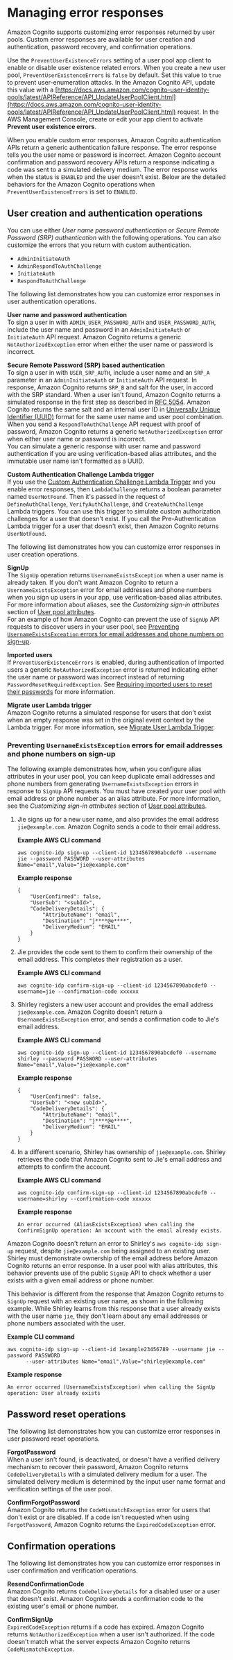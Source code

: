 # Managing error responses<a name="cognito-user-pool-managing-errors"></a>

Amazon Cognito supports customizing error responses returned by user pools\. Custom error responses are available for user creation and authentication, password recovery, and confirmation operations\.

Use the `PreventUserExistenceErrors` setting of a user pool app client to enable or disable user existence related errors\. When you create a new user pool, `PreventUserExistenceErrors` is `false` by default\. Set this value to `true` to prevent user\-enumeration attacks\. In the Amazon Cognito API, update this value with a [https://docs.aws.amazon.com/cognito-user-identity-pools/latest/APIReference/API_UpdateUserPoolClient.html](https://docs.aws.amazon.com/cognito-user-identity-pools/latest/APIReference/API_UpdateUserPoolClient.html) request\. In the AWS Management Console, create or edit your app client to activate **Prevent user existence errors**\.

When you enable custom error responses, Amazon Cognito authentication APIs return a generic authentication failure response\. The error response tells you the user name or password is incorrect\. Amazon Cognito account confirmation and password recovery APIs return a response indicating a code was sent to a simulated delivery medium\. The error response works when the status is `ENABLED` and the user doesn't exist\. Below are the detailed behaviors for the Amazon Cognito operations when `PreventUserExistenceErrors` is set to `ENABLED`\.

## User creation and authentication operations<a name="cognito-user-pool-managing-errors-user-auth"></a>

You can use either *User name password authentication* or *Secure Remote Password \(SRP\) authentication* with the following operations\. You can also customize the errors that you return with custom authentication\.
+ `AdminInitiateAuth`
+ `AdminRespondToAuthChallenge`
+ `InitiateAuth`
+ `RespondToAuthChallenge`

The following list demonstrates how you can customize error responses in user authentication operations\.

**User name and password authentication**  
To sign a user in with `ADMIN_USER_PASSWORD_AUTH` and `USER_PASSWORD_AUTH`, include the user name and password in an `AdminInitiateAuth` or `InitiateAuth` API request\. Amazon Cognito returns a generic `NotAuthorizedException` error when either the user name or password is incorrect\.

**Secure Remote Password \(SRP\) based authentication**  
To sign a user in with `USER_SRP_AUTH`, include a user name and an `SRP_A` parameter in an `AdminInitiateAuth` or `InitiateAuth` API request\. In response, Amazon Cognito returns `SRP_B` and salt for the user, in accord with the SRP standard\. When a user isn't found, Amazon Cognito returns a simulated response in the first step as described in [RFC 5054](https://tools.ietf.org/html/rfc5054#section-2.5.1.3)\. Amazon Cognito returns the same salt and an internal user ID in [Universally Unique Identifier \(UUID\)](https://tools.ietf.org/html/rfc4122) format for the same user name and user pool combination\. When you send a `RespondToAuthChallenge` API request with proof of password, Amazon Cognito returns a generic `NotAuthorizedException` error when either user name or password is incorrect\.  
You can simulate a generic response with user name and password authentication if you are using verification\-based alias attributes, and the immutable user name isn't formatted as a UUID\.

**Custom Authentication Challenge Lambda trigger**  
If you use the [Custom Authentication Challenge Lambda Trigger](https://docs.aws.amazon.com/cognito/latest/developerguide/user-pool-lambda-challenge.html) and you enable error responses, then `LambdaChallenge` returns a boolean parameter named `UserNotFound`\. Then it's passed in the request of `DefineAuthChallenge`, `VerifyAuthChallenge`, and `CreateAuthChallenge` Lambda triggers\. You can use this trigger to simulate custom authorization challenges for a user that doesn't exist\. If you call the Pre\-Authentication Lambda trigger for a user that doesn't exist, then Amazon Cognito returns `UserNotFound`\. 

The following list demonstrates how you can customize error responses in user creation operations\.

**SignUp**  
The `SignUp` operation returns `UsernameExistsException` when a user name is already taken\. If you don't want Amazon Cognito to return a `UsernameExistsException` error for email addresses and phone numbers when you sign up users in your app, use verification\-based alias attributes\. For more information about aliases, see the *Customizing sign\-in attributes* section of [User pool attributes](https://docs.aws.amazon.com/cognito/latest/developerguide/user-pool-settings-attributes.html#user-pool-settings-aliases)\.  
For an example of how Amazon Cognito can prevent the use of `SignUp` API requests to discover users in your user pool, see [Preventing `UsernameExistsException` errors for email addresses and phone numbers on sign\-up](#cognito-user-pool-managing-errors-prevent-userexistence-errors)\.

**Imported users**  
If `PreventUserExistenceErrors` is enabled, during authentication of imported users a generic `NotAuthorizedException` error is returned indicating either the user name or password was incorrect instead of returning `PasswordResetRequiredException`\. See [Requiring imported users to reset their passwords](https://docs.aws.amazon.com/cognito/latest/developerguide/cognito-user-pools-using-import-tool-password-reset.html) for more information\.

**Migrate user Lambda trigger**  
Amazon Cognito returns a simulated response for users that don't exist when an empty response was set in the original event context by the Lambda trigger\. For more information, see [Migrate User Lambda Trigger](https://docs.aws.amazon.com/cognito/latest/developerguide/user-pool-lambda-migrate-user.html)\. 

### Preventing `UsernameExistsException` errors for email addresses and phone numbers on sign\-up<a name="cognito-user-pool-managing-errors-prevent-userexistence-errors"></a>

The following example demonstrates how, when you configure alias attributes in your user pool, you can keep duplicate email addresses and phone numbers from generating `UsernameExistsException` errors in response to `SignUp` API requests\. You must have created your user pool with email address or phone number as an alias attribute\. For more information, see the *Customizing sign\-in attributes* section of [User pool attributes](https://docs.aws.amazon.com/cognito/latest/developerguide/user-pool-settings-attributes.html#user-pool-settings-aliases)\.

1. Jie signs up for a new user name, and also provides the email address `jie@example.com`\. Amazon Cognito sends a code to their email address\.

   **Example AWS CLI command**

   ```
   aws cognito-idp sign-up --client-id 1234567890abcdef0 --username jie --password PASSWORD --user-attributes Name="email",Value="jie@example.com"
   ```

   **Example response**

   ```
   {
       "UserConfirmed": false, 
       "UserSub": "<subId>", 
       "CodeDeliveryDetails": {
           "AttributeName": "email", 
           "Destination": "j****@e****", 
           "DeliveryMedium": "EMAIL"
       }
   }
   ```

1. Jie provides the code sent to them to confirm their ownership of the email address\. This completes their registration as a user\.

   **Example AWS CLI command**

   ```
   aws cognito-idp confirm-sign-up --client-id 1234567890abcdef0 --username=jie --confirmation-code xxxxxx
   ```

1. Shirley registers a new user account and provides the email address `jie@example.com`\. Amazon Cognito doesn't return a `UsernameExistsException` error, and sends a confirmation code to Jie's email address\.

   **Example AWS CLI command**

   ```
   aws cognito-idp sign-up --client-id 1234567890abcdef0 --username shirley --password PASSWORD --user-attributes Name="email",Value="jie@example.com"
   ```

   **Example response**

   ```
   {
       "UserConfirmed": false, 
       "UserSub": "<new subId>", 
       "CodeDeliveryDetails": {
           "AttributeName": "email", 
           "Destination": "j****@e****", 
           "DeliveryMedium": "EMAIL"
       }
   }
   ```

1. In a different scenario, Shirley has ownership of `jie@example.com`\. Shirley retrieves the code that Amazon Cognito sent to Jie's email address and attempts to confirm the account\.

   **Example AWS CLI command**

   ```
   aws cognito-idp confirm-sign-up --client-id 1234567890abcdef0 --username=shirley --confirmation-code xxxxxx
   ```

   **Example response**

   ```
   An error occurred (AliasExistsException) when calling the ConfirmSignUp operation: An account with the email already exists.
   ```

Amazon Cognito doesn't return an error to Shirley's `aws cognito-idp sign-up` request, despite `jie@example.com` being assigned to an existing user\. Shirley must demonstrate ownership of the email address before Amazon Cognito returns an error response\. In a user pool with alias attributes, this behavior prevents use of the public `SignUp` API to check whether a user exists with a given email address or phone number\.

This behavior is different from the response that Amazon Cognito returns to `SignUp` request with an existing user name, as shown in the following example\. While Shirley learns from this response that a user already exists with the user name `jie`, they don't learn about any email addresses or phone numbers associated with the user\.

**Example CLI command**

```
aws cognito-idp sign-up --client-id 1example23456789 --username jie --password PASSWORD
      --user-attributes Name="email",Value="shirley@example.com"
```

**Example response**

```
An error occurred (UsernameExistsException) when calling the SignUp operation: User already exists
```

## Password reset operations<a name="cognito-user-pool-managing-errors-password-reset"></a>

The following list demonstrates how you can customize error responses in user password reset operations\.

**ForgotPassword**  
When a user isn't found, is deactivated, or doesn't have a verified delivery mechanism to recover their password, Amazon Cognito returns `CodeDeliveryDetails` with a simulated delivery medium for a user\. The simulated delivery medium is determined by the input user name format and verification settings of the user pool\.

**ConfirmForgotPassword**  
Amazon Cognito returns the `CodeMismatchException` error for users that don't exist or are disabled\. If a code isn't requested when using `ForgotPassword`, Amazon Cognito returns the `ExpiredCodeException` error\.

## Confirmation operations<a name="cognito-user-pool-managing-errors-confirmation"></a>

The following list demonstrates how you can customize error responses in user confirmation and verification operations\.

**ResendConfirmationCode**  
Amazon Cognito returns `CodeDeliveryDetails` for a disabled user or a user that doesn't exist\. Amazon Cognito sends a confirmation code to the existing user's email or phone number\.

**ConfirmSignUp**  
 `ExpiredCodeException` returns if a code has expired\. Amazon Cognito returns `NotAuthorizedException` when a user isn't authorized\. If the code doesn't match what the server expects Amazon Cognito returns `CodeMismatchException`\. 